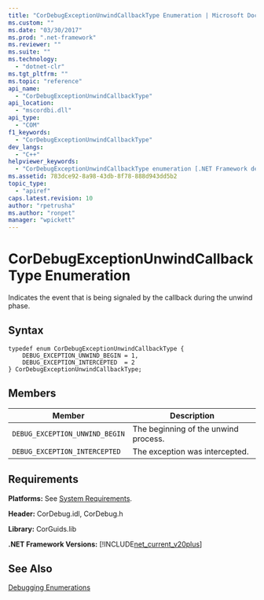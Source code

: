 ```yaml
---
title: "CorDebugExceptionUnwindCallbackType Enumeration | Microsoft Docs"
ms.custom: ""
ms.date: "03/30/2017"
ms.prod: ".net-framework"
ms.reviewer: ""
ms.suite: ""
ms.technology: 
  - "dotnet-clr"
ms.tgt_pltfrm: ""
ms.topic: "reference"
api_name: 
  - "CorDebugExceptionUnwindCallbackType"
api_location: 
  - "mscordbi.dll"
api_type: 
  - "COM"
f1_keywords: 
  - "CorDebugExceptionUnwindCallbackType"
dev_langs: 
  - "C++"
helpviewer_keywords: 
  - "CorDebugExceptionUnwindCallbackType enumeration [.NET Framework debugging]"
ms.assetid: 783dce92-8a98-43db-8f78-888d943dd5b2
topic_type: 
  - "apiref"
caps.latest.revision: 10
author: "rpetrusha"
ms.author: "ronpet"
manager: "wpickett"
---
```

# CorDebugExceptionUnwindCallbackType Enumeration
Indicates the event that is being signaled by the callback during the unwind phase.  
  
## Syntax  
  
```  
typedef enum CorDebugExceptionUnwindCallbackType {  
    DEBUG_EXCEPTION_UNWIND_BEGIN = 1,  
    DEBUG_EXCEPTION_INTERCEPTED  = 2  
} CorDebugExceptionUnwindCallbackType;  
```  
  
## Members  
  
|Member|Description|  
|------------|-----------------|  
|`DEBUG_EXCEPTION_UNWIND_BEGIN`|The beginning of the unwind process.|  
|`DEBUG_EXCEPTION_INTERCEPTED`|The exception was intercepted.|  
  
## Requirements  
 **Platforms:** See [System Requirements](../../../../docs/framework/get-started/system-requirements.md).  
  
 **Header:** CorDebug.idl, CorDebug.h  
  
 **Library:** CorGuids.lib  
  
 **.NET Framework Versions:** [!INCLUDE[net_current_v20plus](../../../../includes/net-current-v20plus-md.md)]  
  
## See Also  
 [Debugging Enumerations](../../../../docs/framework/unmanaged-api/debugging/debugging-enumerations.md)
